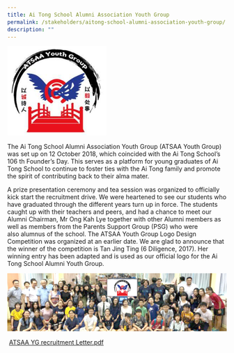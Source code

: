 ```yaml
---
title: Ai Tong School Alumni Association Youth Group
permalink: /stakeholders/aitong-school-alumni-association-youth-group/
description: ""
---
```

<img src="/images/ATSAA_youth_logo_W.jpg" 
     style="width:45%">

The Ai Tong School Alumni Association Youth Group (ATSAA Youth Group) was set up on 12 October 2018, which coincided with the Ai Tong School’s 106 th Founder’s Day. This serves as a platform for young graduates of Ai Tong School to continue to foster ties with the Ai Tong family and promote the spirit of contributing back to their alma mater.

  

A prize presentation ceremony and tea session was organized to officially kick start the recruitment drive. We were heartened to see our students who have graduated through the different years turn up in force. The students caught up with their teachers and peers, and had a chance to meet our Alumni Chairman, Mr Ong Kah Lye together with other Alumni members as well as members from the Parents Support Group (PSG) who were also alumnus of the school. The ATSAA Youth Group Logo Design Competition was organized at an earlier date. We are glad to announce that the winner of the competition is Tan Jing Ting (6 Diligence, 2017). Her winning entry has been adapted and is used as our official logo for the Ai Tong School Alumni Youth Group.

![](/images/ATSAA_youth_group1.jpeg)

 [ATSAA YG recruitment Letter.pdf](/files/ATSAA%20YG%20recruitment%20Letter.pdf)